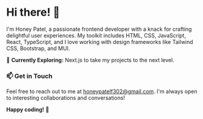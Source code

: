 # Hi there! 👋

I'm Honey Patel, a passionate frontend developer with a knack for crafting delightful user experiences. My toolkit includes HTML, CSS, JavaScript, React, TypeScript, and I love working with design frameworks like Tailwind CSS, Bootstrap, and MUI.

🚀 **Currently Exploring:** Next.js to take my projects to the next level.

### 📫 Get in Touch

Feel free to reach out to me at honeypatelf302@gmail.com. I'm always open to interesting collaborations and conversations!

**Happy coding!** 🌟
